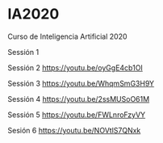 # IA2020
Curso de Inteligencia Artificial 2020


Sessión 1

Sessión 2
https://youtu.be/oyGgE4cb1OI

Sessión 3
https://youtu.be/WhqmSmG3H9Y

Sessión 4
https://youtu.be/2ssMUSoO61M

Sessión 5
https://youtu.be/FWLnroFzyVY

Sesión 6
https://youtu.be/NOVtlS7QNxk
